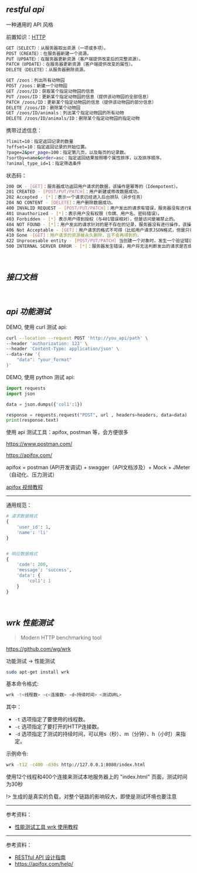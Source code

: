 


## _restful api_

一种通用的 API 风格

前置知识：[HTTP](cs/计网/http)


```bash
GET（SELECT）：从服务器取出资源（一项或多项）。
POST（CREATE）：在服务器新建一个资源。
PUT（UPDATE）：在服务器更新资源（客户端提供改变后的完整资源）。
PATCH（UPDATE）：在服务器更新资源（客户端提供改变的属性）。
DELETE（DELETE）：从服务器删除资源。
```


```bash
GET /zoos：列出所有动物园
POST /zoos：新建一个动物园
GET /zoos/ID：获取某个指定动物园的信息
PUT /zoos/ID：更新某个指定动物园的信息（提供该动物园的全部信息）
PATCH /zoos/ID：更新某个指定动物园的信息（提供该动物园的部分信息）
DELETE /zoos/ID：删除某个动物园
GET /zoos/ID/animals：列出某个指定动物园的所有动物
DELETE /zoos/ID/animals/ID：删除某个指定动物园的指定动物
```

携带过滤信息：

```bash
?limit=10：指定返回记录的数量
?offset=10：指定返回记录的开始位置。
?page=2&per_page=100：指定第几页，以及每页的记录数。
?sortby=name&order=asc：指定返回结果按照哪个属性排序，以及排序顺序。
?animal_type_id=1：指定筛选条件
```

状态码：

```bash
200 OK - [GET]：服务器成功返回用户请求的数据，该操作是幂等的（Idempotent）。
201 CREATED - [POST/PUT/PATCH]：用户新建或修改数据成功。
202 Accepted - [*]：表示一个请求已经进入后台排队（异步任务）
204 NO CONTENT - [DELETE]：用户删除数据成功。
400 INVALID REQUEST - [POST/PUT/PATCH]：用户发出的请求有错误，服务器没有进行新建或修改数据的操作，该操作是幂等的。
401 Unauthorized - [*]：表示用户没有权限（令牌、用户名、密码错误）。
403 Forbidden - [*] 表示用户得到授权（与401错误相对），但是访问是被禁止的。
404 NOT FOUND - [*]：用户发出的请求针对的是不存在的记录，服务器没有进行操作，该操作是幂等的。
406 Not Acceptable - [GET]：用户请求的格式不可得（比如用户请求JSON格式，但是只有XML格式）。
410 Gone -[GET]：用户请求的资源被永久删除，且不会再得到的。
422 Unprocesable entity - [POST/PUT/PATCH] 当创建一个对象时，发生一个验证错误。
500 INTERNAL SERVER ERROR - [*]：服务器发生错误，用户将无法判断发出的请求是否成功。
```

</br>

## _接口文档_






</br>

## _api 功能测试_

DEMO, 使用 curl 测试 api:

```bash
curl --location --request POST 'http://you_api/path' \
--header 'authorization: 123' \
--header 'Content-Type: application/json' \
--data-raw '{
    "data": "your_format"
}'
```


DEMO, 使用 python 测试 api:

```python
import requests
import json

data = json.dumps({'col1':1})

response = requests.request("POST", url , headers=headers, data=data)
print(response.text)
```





使用 api 测试工具：apifox, postman 等，会方便很多

https://www.postman.com/

https://apifox.com/


apifox = postman (API开发调试) + swagger（API文档涉及）+ Mock + JMeter（自动化、压力测试）


[apifox 视频教程](https://www.bilibili.com/video/BV1ae4y1y7bf/)

-------

通用规范：

```python
# 请求数据格式
{
    'user_id': 1,
    'name': 'li'
}


# 响应数据格式
{
    'code': 200,
    'message': 'success',
    'data': {
        'col1': 1
    }
}

```

</br>

## _wrk 性能测试_

> Modern HTTP benchmarking tool

https://github.com/wg/wrk

功能测试 -> 性能测试

```bash
sudo apt-get install wrk
```


基本命令格式:

```bash
wrk -t<线程数> -c<连接数> -d<持续时间> <测试URL>
```
其中：
- `-t` 选项指定了要使用的线程数。
- `-c` 选项指定了要打开的HTTP连接数。
- `-d` 选项指定了测试的持续时间，可以用s（秒）、m（分钟）、h（小时）来指定。



示例命令:

```bash
wrk -t12 -c400 -d30s http://127.0.0.1:8080/index.html
```

使用12个线程和400个连接来测试本地服务器上的 "index.html" 页面，测试时间为30秒


!> 生成的是真实的负载，对整个链路的影响较大，即使是测试环境也要注意



-------------

参考资料：
- [性能测试工具 wrk 使用教程](https://www.cnblogs.com/quanxiaoha/p/10661650.html)





--------

参考资料：
- [RESTful API 设计指南](https://www.ruanyifeng.com/blog/2014/05/restful_api.html)
- https://apifox.com/help/